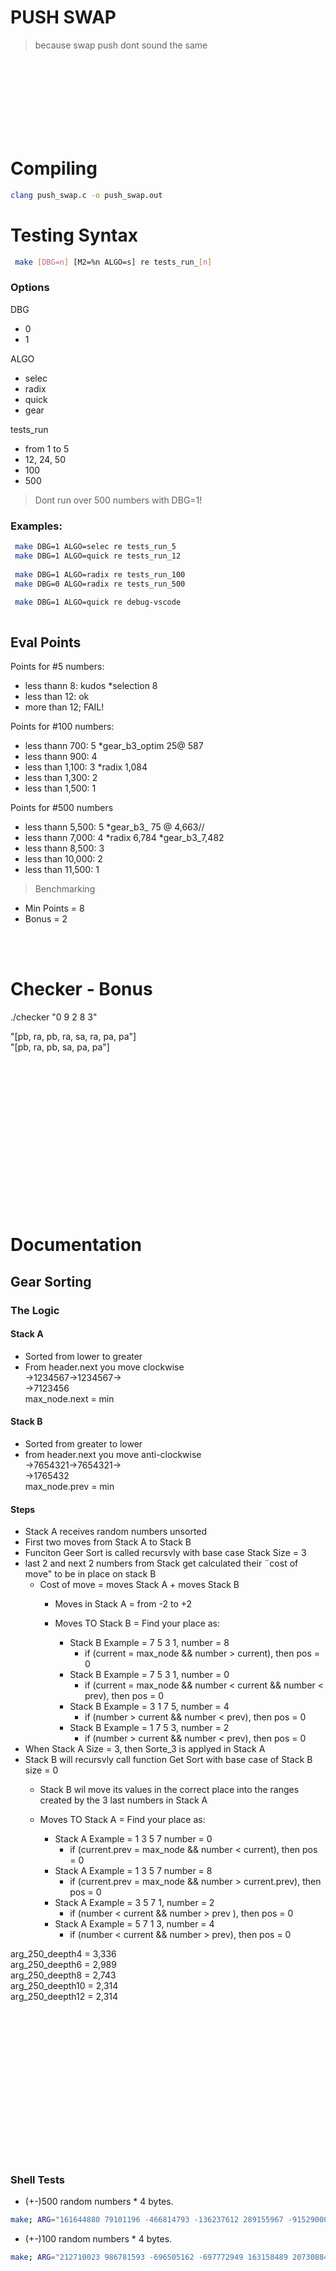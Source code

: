 # PUSH SWAP
  
> because swap push dont sound the same  

<br><br><br><br><br><br><br>
  
# Compiling
``` bash
clang push_swap.c -o push_swap.out
```
# Testing Syntax

``` bash
 make [DBG=n] [M2=%n ALGO=s] re tests_run_[n]
```

### Options
DBG
 - 0
 - 1

ALGO
- selec
- radix
- quick
- gear

tests_run
- from 1 to 5
- 12, 24, 50
- 100
- 500

> Dont run over 500 numbers with DBG=1!

### Examples:
``` bash
 make DBG=1 ALGO=selec re tests_run_5
 make DBG=1 ALGO=quick re tests_run_12
 
 make DBG=1 ALGO=radix re tests_run_100
 make DBG=0 ALGO=radix re tests_run_500

 make DBG=1 ALGO=quick re debug-vscode 
    
```


## Eval Points
Points for #5 numbers:
- less thann 8: kudos		*selection 8
- less than 12: ok
- more than 12; FAIL!

Points for #100 numbers:
- less thann 700: 5 										*gear_b3_optim 25@ 587
- less thann 900: 4 	  
- less than 1,100: 3					*radix 1,084
- less than 1,300: 2
- less than 1,500: 1

Points for #500 numbers
- less thann 5,500: 5										*gear_b3_ 75 @ 4,663//
- less thann 7,000: 4					*radix 6,784		*gear_b3_7,482
- less thann 8,500: 3
- less than 10,000: 2
- less than 11,500: 1

> Benchmarking
- Min Points = 8
- Bonus = 2

<br><br>

# Checker - Bonus

./checker "0 9 2 8 3"  
  
"[pb, ra, pb, ra, sa, ra, pa, pa"]  
"[pb, ra, pb, sa, pa, pa"]  


<br><br><br><br><br><br><br><br><br><br><br><br><br><br>
# Documentation


## Gear Sorting
### The Logic
#### Stack A  
- Sorted from lower to greater  
- From header.next you move clockwise  
->1234567->1234567->  
->7123456  
max_node.next = min  

#### Stack B  
- Sorted from greater to lower  
- from header.next you move anti-clockwise  
->7654321->7654321->  
->1765432  
max_node.prev = min  

#### Steps
- Stack A receives random numbers unsorted
- First two moves from Stack A to Stack B
- Funciton Geer Sort is called recursvly with base case Stack Size = 3
- last 2 and next 2 numbers from Stack get calculated their ¨cost of move" to be in place on stack B
	- Cost of move = moves Stack A + moves Stack B
		- Moves in Stack A = from -2 to +2
  
		- Moves TO Stack B = Find your place as:
			- Stack B Example = 7 5 3 1, number = 8
				- if (current = max_node && number > current), then pos = 0
			- Stack B Example = 7 5 3 1, number = 0
				- if (current = max_node && number < current && number < prev), then pos = 0
			- Stack B Example = 3 1 7 5, number = 4
				- if (number > current && number < prev), then pos = 0
			- Stack B Example = 1 7 5 3, number = 2
				- if (number > current && number < prev), then pos = 0
- When Stack A Size = 3, then Sorte_3 is applyed in Stack A
- Stack B will recursvly call function Get Sort with base case of Stack B size = 0
	- Stack B wil move its values in the correct place into the ranges created by the 3 last numbers in Stack A
  
	- Moves TO Stack A = Find your place as:
		- Stack A Example = 1 3 5 7  number = 0
			- if (current.prev = max_node && number < current), then pos = 0
		- Stack A Example = 1 3 5 7  number = 8
			- if (current.prev = max_node && number > current.prev), then pos = 0
		- Stack A Example = 3 5 7 1, number = 2
			- if (number < current && number > prev ), then pos = 0
		- Stack A Example = 5 7 1 3, number = 4
			- if (number < current && number > prev), then pos = 0

arg_250_deepth4 = 3,336  
arg_250_deepth6 = 2,989  
arg_250_deepth8 = 2,743  
arg_250_deepth10 = 2,314  
arg_250_deepth12 = 2,314  


<br><br><br><br><br><br><br><br><br><br><br><br><br><br>


### Shell Tests
- (+-)500 random numbers * 4 bytes.

```bash
make; ARG="161644880 79101196 -466814793 -136237612 289155967 -915290009 187996535 -620305300 768941090 209423567 406389564 339485405 -841947060 570422808 41725038 260838117 810165583 -251302402 -510877702 -587941708 -731803947 -627589912 -207929780 469299828 -479290036 -877960023 285774390 501117398 763026145 603420191 -507794776 176682860 -640954253 74234638 -15997564 -887983311 562140182 308118552 887848896 669538918 950093577 617068602 531847363 -792582653 -77040018 870451556 625283177 261351482 141129587 803633397 -330340165 667428520 785457292 571922187 -782794423 -802816722 -683026066 919309372 -623446542 355689038 427289389 -934507655 -38247998 367858134 -611462990 -597094177 -417149016 -482587791 324321748 626420042 -359407106 -407505611 -457866678 274628619 -841615865 609751077 474287630 -287111167 379504434 114257693 -834686866 -370125434 -394096303 423347718 -644901407 561020861 -143033136 -454635491 231991268 -664899721 494705719 82128013 -711388079 -966296234 -267829945 -819045949 -538880791 -703904929 -626692262 -860149272 -203633348 747525528 -969136087 259093531 -768944417 -945117429 -704982450 -746846007 347567388 249491699 -613443167 215268882 874177629 977470375 -4814957 577608043 968928427 462614235 862140293 683013595 -993205564 312581545 -113663522 758888883 -181131845 -924700952 -283977535 961691252 294330991 396189796 863513726 -3790587 -863582760 -809672150 -538591658 -917624912 272783698 -522947724 -478594890 -162813257 -101758788 -818309818 90074991 -48269407 755668349 -662672856 -420644362 892690322 853151450 126389795 125117456 -717414847 -920020012 -952011812 -415417376 -398364584 -52757598 -579410193 -352627123 137137703 -94299217 -888016985 133278824 -242142994 -904594645 -898836400 -172600279 -731044332 810794363 308939113 604576193 -714780899 959275933 46530445 -678372156 157774698 529914035 -673421674 267572305 -787174642 594091757 -176435755 662347888 216211021 801555595 204135619 827097079 333256900 -524176077 -17551780 -534471280 572635216 -250360985 406750389 643682476 192863096 -318342502 798439242 -644281906 171317597 887885292 834979650 416306247 122599091 -668792859 847067263 804303245 -166977681 -641795388 796859494 232540272 578959862 666421127 794519908 687983624 -223355753 -829597237 -429471023 -552889315 792634358 -924104340 709167110 -17990542 855203653 -361513174 235857788 -165481375 -702770858 -953907424 122781780 786147219 -473109184 -849788760 125390237 131636521 873211891 -608038749 552010333 666934094 -866475426 291525318 732597253 117311604 -880574080 278682430 -140673993 -512792166 809057277 250282902 714859944 896619495 615393842 -619146905 642557243 -446509263 -52791236 -580297002 -61922720 -448898118 608729523 649968030 191749510 -340687307 -13190096 250438328 480555808 215324645 452469709 -208001802 -868147633 437557168 -544444097 750346053 306354436 204733991 -643533635 632545180 639376495 -293347984 349476412 903934402 213901862 90315576 577616438 -155603111 962658096 -489333019 876820374 800425104 685357798 516821635 -710276879 119408617 198479358 551304105 -143482777 -707261683 -232121475 -515658696 878001821 -405920881 696358602 -110714173 860984306 -152511967 273112199 675065036 -893177813 -15248781 17560273 -106856378 313146529 890271551 -710897467 673229348 -961936766 302550309 588154609 821843516 714074481 126835627 -611444101 911564625 471747403 614879350 -986286370 83368884 611777120 -518272177 -297221486 809010932 -515975535 978191207 157252017 -548908080 9680354 855785387 845397903 95452042 863091565 963616016 -375712063 -678978176 283310827 -939975248 480888381 -583099335 -922229523 916914330 -321370203 -82876620 -612614569 -379969716 387010968 815131556 -800352553 755703986 961995648 877130545 -595342010 227378411 388108927 -39824946 582501825 708537734 -348470361 908414786 835924964 -913523673 226580451 382983683 -541850768 521324496 -367968827 -328193261 -374432175 -257512933 -767586852 -302926107 483870969 -1207662 -924413095 773774117 -449882153 -826294184 -42886208 -216963084 356375919 -606841392 -544416045 -230338449 -361498154 -583491160 -372938809 -221308582 -494253200 546852756 621050344 -444934934 546797973 -986490790 708414053 -495974651 77114442 362064023 -775901245 -447114026 -839057876 -735702703 909348641 -297248286 -389793416 -87550083 -429931665 189700273 864043299 804251865 693522198 528680720 5098703 -757755804 -218931420 -154608868 445169960 65197690 -319275534 804762641 104811235 -159637369 569981758 435801158 -853775772 -728310828 -578958528 45172399 988602854 -863555460 -662003754 950655992 560976427 -677902043 516242518 -797920541 500468548 -516094769 -655597739 782801784 969638197 651707831 989991387 996233440 -773647353 94601891 565515848 -110681027 -309856422 164339253 684791262 -46681030 645466380 64093137 -640453668 25310470 838191551 -723725662 -584957724 936461607 -377139041 -430318531 -61913054 -646140255 931367166 248910485 275065908 371527256 4182481 806519972 -996943141 -621961312 622612051 276310498 702294721 -431024372 323830662 -104745217 345693478 580516783 -570078232 -193873589 -595756840 842653932 798996585 -488184149 -316887408 665671629 -836836424 901437480 -472366489 -364515282 890372178";./push_swap $ARG && echo -e "\n___4.42Checker" ; ./push_swap $ARG | ./checker_linux $ARG ; ./push_swap $ARG | wc -l ; make fclean
```

- (+-)100 random numbers * 4 bytes.

```bash
make; ARG="212710023 986781593 -696505162 -697772949 163158489 20730884 -974873791 433823587 -821700607 -577271177 -845816937 642872502 -38427609 379698130 542919419 94513872 802435190 256366261 -388868047 523305894 902033793 361493411 -312892761 238798632 -544395033 -916888931 857242650 -938149113 937859398 782299023 -152438703 105436742 484415778 -497421154 -965438810 275733505 -42903052 -283624876 -155530411 -584589099 248953144 267090942 249014822 709393969 -532736522 269785342 -626217395 558457329 -231801523 -745034309 -205138703 952480231 489930891 -837976400 193590696 902970108 -161884624 715769492 460247859 658382120 869373884 -345009361 166265788 -712307688 26099976 490666783 -897464550 -918369107 25978938 -580570130 -27390761 117409894 969627571 -473690591 -480042277 -57613226 -622657768 -274858784 -56062030 -927729186 -561021644 -234588375 -92249412 449515401 -187714857 -629146709 -29880497 -962559720 645723247 457172511 -987311436 -76781137 -646421526 765798094 -574146273 -330402836 475003585 48881686 971109339 -20600967"; ;./push_swap $ARG && echo -e "\n___4.42Checker" ; ./push_swap $ARG | ./checker_linux $ARG ; ./push_swap $ARG | wc -l ; make fclean
```





<br><br><br><br><br><br><br><br><br><br><br><br><br><br><br><br><br><br><br><br><br><br><br>




# DOCUMENTATION
## Feautures Implementation and Fixes
- [algo_sort] improve code to the quick_sort method from radix
	- linkde lst moves, adjst, sa + sb = ss; ra + rb = rr; rra + rrb = rrr
	- 4 stacks chunks percentil  
->
- [algo_sort_pre_sorting]:
	- hasmap for index values


# Resources
- [documentation] https://medium.com/@ulysse.gerkens/push-swap-in-less-than-4200-operations-c292f034f6c0
- [documentation] https://medium.com/@ayogun/push-swap-c1f5d2d41e97
- [tester] https://github.com/laisarena/push_swap_tester
- [tester/git] git clone git@github.com:laisarena/push_swap_tester.git
- [number_generator] https://www.calculatorsoup.com/calculators/statistics/random-number-generator.php
- [visualizer] https://github.com/Niimphu/push_swap_visualiser
- [src] https://github.com/ulyssegerkens/push_swap?tab=readme-ov-file


# Memory Alocation LifeTimeline
- [main(push_swap.c)]  
	-[created] g:46 [t_list_program **list_program] [0x9.../heap]
- [main/initializator_list_program()]  
	-[created] g:49 [t_list *stack_a] [0x9.../heap]  
- [main/initializator/1_checkargs.c)  
	-[created] g:74 [char** argv_1] || g:79 [char** argv_1]

## Valg

==16280==    by 0x10BDC2: ft_strdup (src/src_all/ft_strdup.c:39)  
**(t_list_program \*)list_program->moves[]**  
==16280==    by 0x109E1F: radix_sort_step  


==16280==    by 0x10C553: ft_calloc_fd (src/src_all/ft_garbage_collector_bff.c:49)  
**_ (char	\*\*)argv_1**  
==16280==    by 0x109468: check_args_1  


==16280==    by 0x10C1B3: ft_lstnew 
==16280==    by 0x10CB3A: array_to_d_linked_list  
**_ (t_list	\*)stack_a**  
==16280==    by 0x109247: main  


==16280==    by 0x10C553: ft_calloc_fd (src/src_all/ft_garbage_collector_bff.c:49)  
**_ (t_list_program	\*)list_program**  
==16280==    by 0x1094D2: initializator_list_program  

